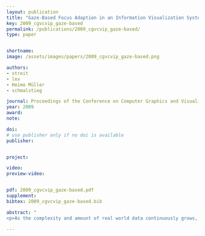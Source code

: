 ```yaml
---
layout: publication
title: "Gaze-Based Focus Adaption in an Information Visualization System"
key: 2009_cgvcvip_gaze-based
permalink: /publications/2009_cgvcvip_gaze-based/
type: paper


shortname:
image: /assets/images/papers/2009_cgvcvip_gaze-based.png

authors:
- streit
- lex
- Heimo Müller
- schmalstieg

journal: Proceedings of the Conference on Computer Graphics and Visualization and Image Processing (CGVCVIP '09)
year: 2009
award: 
note: 

doi: 
# use publisher only if no doi is available
publisher: 


project:

video:
preview-video:


pdf: 2009_cgvcvip_gaze-based.pdf
supplement:
bibtex: 2009_cgvcvip_gaze-based.bib

abstract: "
<p>As the complexity and amount of real world data continuously grows, modern visualization systems are changing. Traditional information visualization techniques are often not sufficient to allow an in-depth visual data exploration process. Multiple view systems combined with linking & brushing are only one building block of a successful InfoVis system. In this paper we propose the incorporation of cheap and simple gaze-based interaction. We employ the tracking information not for selecting data (i.e. mouse interaction) but for an intelligent adaption of 2D and 3D visualizations. Derived from the focus+context paradigm, we call this gaze-focus. The proposed methods are demonstrated by means of three different visualizations.</p>"
   
---
```



